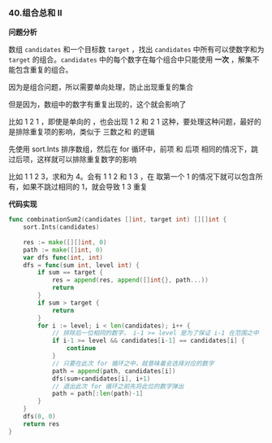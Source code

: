 ### 40.组合总和 II

**问题分析**

数组 `candidates` 和一个目标数 `target` ，找出 `candidates` 中所有可以使数字和为 `target` 的组合。`candidates` 中的每个数字在每个组合中只能使用 **一次** ，解集不能包含重复的组合。 

因为是组合问题，所以需要单向处理，防止出现重复的集合

但是因为，数组中的数字有重复出现的，这个就会影响了

比如  1 2 1 ，即使是单向的 ，也会出现 1 2 和 2 1 这种，要处理这种问题，最好的是排除重复项的影响，类似于 三数之和 的逻辑

先使用 sort.Ints 排序数组，然后在 for 循环中，前项 和 后项 相同的情况下，跳过后项，这样就可以排除重复数字的影响

比如 1 1 2 3，求和为 4。会有 1 1 2 和 1 3 ，在 取第一个 1 的情况下就可以包含所有，如果不跳过相同的 1，就会导致 1 3 重复                                                                                                                 



**代码实现**

```go
func combinationSum2(candidates []int, target int) [][]int {
	sort.Ints(candidates)
    
	res := make([][]int, 0)
	path := make([]int, 0)
	var dfs func(int, int)
	dfs = func(sum int, level int) {
		if sum == target {
			res = append(res, append([]int{}, path...))
			return
		}
		if sum > target {
			return
		}
		for i := level; i < len(candidates); i++ {
            // 排除后一位相同的数字， i-1 >= level 是为了保证 i-1 在范围之中
			if i-1 >= level && candidates[i-1] == candidates[i] {
				continue
			}
            // 只要在此次 for 循环之中，就意味着会选择对应的数字
			path = append(path, candidates[i])
			dfs(sum+candidates[i], i+1)
            // 退出此次 for 循环之前先将此位的数字弹出
			path = path[:len(path)-1]
		}
	}
	dfs(0, 0)
	return res
}
```

